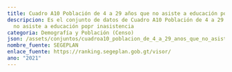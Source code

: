 ```yaml
---
title: Cuadro A10 Población de 4 a 29 años que no asiste a educación popr inasistencia
descripcion: Es el conjunto de datos de Cuadro A10 Población de 4 a 29 años que
  no asiste a educación popr inasistencia
categoria: Demografía y Población (Censo)
json: /assets/conjuntos/cuadroa10_poblacion_de_4_a_29_anos_que_no_asiste_a_un_establecimiento_educativo_por_causa_principal_de_inasistencia.json
nombre_fuente: SEGEPLAN
enlace_fuente: https://ranking.segeplan.gob.gt/visor/
ano: "2021"
---
```

